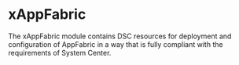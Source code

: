 # xAppFabric
The xAppFabric module contains DSC resources for deployment and configuration of AppFabric in a way that is fully compliant with the requirements of System Center.
